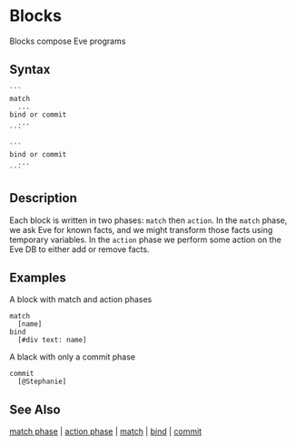 # Blocks

Blocks compose Eve programs

## Syntax



    ```
    match
      ...
    bind or commit
      ...
    ```
    
    ```
    bind or commit
      ...
    ```

## Description

Each block is written in two phases: `match` then `action`. In the `match` phase, we ask Eve for known facts, and we might transform those facts using temporary variables. In the `action` phase we perform some action on the Eve DB to either add or remove facts.

## Examples

A block with match and action phases

```
match
  [name]
bind
  [#div text: name]
```

A black with only a commit phase

```
commit
  [@Stephanie]
```

## See Also

[match phase](match-phase.md) | [action phase](action-phase.md) | [match](match.md) | [bind](bind.md) | [commit](commit.md)
